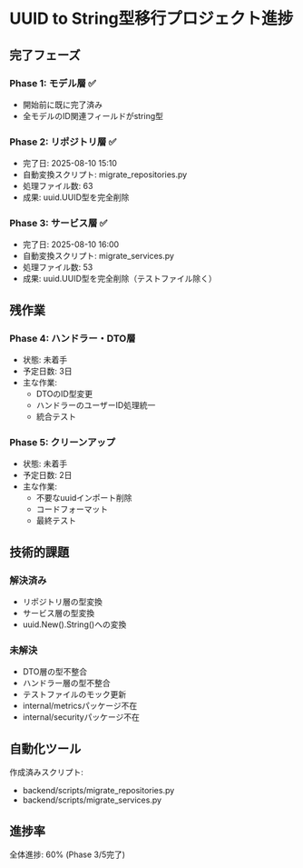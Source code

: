 # UUID to String型移行プロジェクト進捗

## 完了フェーズ

### Phase 1: モデル層 ✅
- 開始前に既に完了済み
- 全モデルのID関連フィールドがstring型

### Phase 2: リポジトリ層 ✅  
- 完了日: 2025-08-10 15:10
- 自動変換スクリプト: migrate_repositories.py
- 処理ファイル数: 63
- 成果: uuid.UUID型を完全削除

### Phase 3: サービス層 ✅
- 完了日: 2025-08-10 16:00
- 自動変換スクリプト: migrate_services.py
- 処理ファイル数: 53
- 成果: uuid.UUID型を完全削除（テストファイル除く）

## 残作業

### Phase 4: ハンドラー・DTO層
- 状態: 未着手
- 予定日数: 3日
- 主な作業:
  - DTOのID型変更
  - ハンドラーのユーザーID処理統一
  - 統合テスト

### Phase 5: クリーンアップ
- 状態: 未着手
- 予定日数: 2日
- 主な作業:
  - 不要なuuidインポート削除
  - コードフォーマット
  - 最終テスト

## 技術的課題

### 解決済み
- リポジトリ層の型変換
- サービス層の型変換  
- uuid.New().String()への変換

### 未解決
- DTO層の型不整合
- ハンドラー層の型不整合
- テストファイルのモック更新
- internal/metricsパッケージ不在
- internal/securityパッケージ不在

## 自動化ツール

作成済みスクリプト:
- backend/scripts/migrate_repositories.py
- backend/scripts/migrate_services.py

## 進捗率
全体進捗: 60% (Phase 3/5完了)